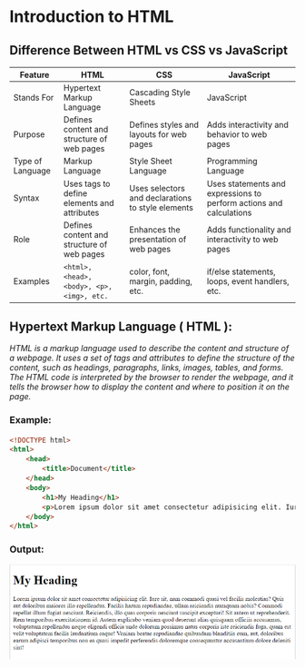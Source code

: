 # Introduction to HTML

## Difference Between HTML vs CSS vs JavaScript
| Feature  | HTML | CSS  | JavaScript |
| ------------- | ------------- | ------------- | ------------- |
| Stands For  | Hypertext Markup Language | Cascading Style Sheets | JavaScript |
| Purpose | Defines content and structure of web pages | Defines styles and layouts for web pages | Adds interactivity and behavior to web pages |
| Type of Language | Markup Language | Style Sheet Language | Programming Language |
| Syntax | Uses tags to define elements and attributes | Uses selectors and declarations to style elements | Uses statements and expressions to perform actions and calculations |
| Role | Defines content and structure of web pages | Enhances the presentation of web pages | Adds functionality and interactivity to web pages |
| Examples	| ```<html>, <head>, <body>, <p>, <img>, etc.``` | color, font, margin, padding, etc. | if/else statements, loops, event handlers, etc. |

## Hypertext Markup Language ( HTML ):
*HTML is a markup language used to describe the content and structure of a webpage. It uses a set of tags and attributes to define the structure of the content, such as headings, paragraphs, links, images, tables, and forms. The HTML code is interpreted by the browser to render the webpage, and it tells the browser how to display the content and where to position it on the page.*

### Example: 
```html
<!DOCTYPE html>
<html>
    <head>
        <title>Document</title>
    </head>
    <body>
        <h1>My Heading</h1>
        <p>Lorem ipsum dolor sit amet consectetur adipisicing elit. Iure sit, nam commodi quasi vel facilis molestias? Quis aut doloribus maiores illo repellendus. Facilis harum repudiandae, ullam reiciendis numquam nobis? Commodi repellat illum fugiat nesciunt. Reiciendis, illo quas corporis nesciunt suscipit excepturi! Sit autem ut reprehenderit. Rem temporibus exercitationem id. Autem explicabo veniam quod deserunt alias quisquam officiis accusamus, voluptatum repellendus neque eligendi officia unde dolorum possimus natus corporis iste reiciendis fuga, quam est velit voluptatem facilis laudantium eaque! Veniam beatae repudiandae quibusdam blanditiis eum, aut, doloribus earum adipisci temporibus non ea quasi impedit perferendis doloremque consequuntur accusantium dolore deleniti sint!</p>
    </body>
</html>
```
 

### Output:
![Alt text](image.png)